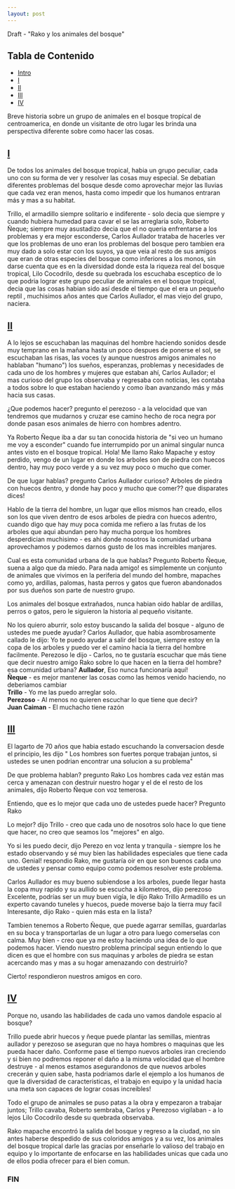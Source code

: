 ```yaml
---
layout: post
---
```


Draft - "Rako y los animales del bosque" 

## Tabla de Contenido
- [Intro](#table-of-contents)
- [I](#the-start)
- [II](#the-middle)
- [III](#the-middle2)
- [IV](#the-end)

Breve historia sobre un grupo de animales en el bosque tropícal de centroamerica, en donde un visitante de otro lugar les brinda una perspectiva diferente sobre como hacer las cosas.

## [I](#the-start)

De todos los animales del bosque tropical, habia un grupo peculiar, cada uno con su forma de ver y resolver las cosas muy especial.
Se debatian diferentes problemas del bosque desde como aprovechar mejor las lluvias que cada vez eran menos, hasta como impedir que los humanos entraran más y mas a su habitat.

Trillo, el armadillo siempre solitario e indiferente - solo decia que siempre y cuando hubiera humedad para cavar el se las arreglaria solo, Roberto Ñeque; siempre muy asustadizo decia que el no queria enfrentarse a los problemas y era mejor esconderse,  Carlos Aullador trataba de hacerles ver que los problemas de uno eran los problemas del bosque pero tambien era muy dado a solo estar con los suyos, ya que veia al resto de sus amigos que eran de otras especies del bosque como inferiores a los monos, sin darse cuenta que es en la diversidad donde esta la riqueza real del bosque tropical, Lilo Cocodrilo, desde su quebrada los escuchaba esceptico de lo que podria lograr este grupo peculiar de animales en el bosque tropical, decia que las cosas habian sido así desde el tiempo que el era un pequeño reptil , muchisimos años antes que Carlos Aullador, el mas viejo del grupo, naciera.

## [II](#the-middle)

A lo lejos se escuchaban las maquinas del hombre haciendo sonidos desde muy temprano en la mañana hasta un poco despues de ponerse el sol, se escuchaban las risas, las voces (y aunque nuestros amigos animales no hablaban "humano") los sueños, esperanzas, problemas y necesidades de cada uno de los hombres y mujeres que estaban ahí, Carlos Aullador; el mas curioso del grupo los observaba y regresaba con noticias, les contaba a todos sobre lo que estaban haciendo y como iban avanzando más y más hacia sus casas.

¿Que podemos hacer? pregunto el perezoso - a la velocidad que van tendremos que mudarnos y cruzar ese camino hecho de roca negra por donde pasan esos animales de hierro con hombres adentro.

Ya Roberto Ñeque iba a dar su tan conocida historia de "si veo un humano me voy a esconder" cuando fue interrumpido por un animal singular nunca antes visto en el bosque tropical.
Hola! Me llamo Rako Mapache y estoy perdido, vengo de un lugar en donde los arboles son de piedra con huecos dentro, hay muy poco verde y a su vez muy poco o mucho que comer.

De que lugar hablas? pregunto Carlos Aullador curioso? Arboles de piedra con huecos dentro, y donde hay poco y mucho que comer?? que disparates dices!

Hablo de la tierra del hombre, un lugar que ellos mismos han creado, ellos son los que viven dentro de esos arboles de piedra con huecos adentro, cuando digo que hay muy poca comida me refiero a las frutas de los arboles que aqui abundan pero hay mucha porque los hombres desperdician muchisimo - es ahi donde nosotros la comunidad urbana aprovechamos y podemos darnos gusto de los mas increibles manjares.

Cual es esta comunidad urbana de la que hablas? Pregunto Roberto Ñeque, suena a algo que da miedo.
Para nada amigo! es simplemente un conjunto de animales que vivimos en la periferia del mundo del hombre, mapaches como yo, ardillas, palomas, hasta perros y gatos que fueron abandonados por sus dueños son parte de nuestro grupo.

Los animales del bosque extrañados, nunca habian oido hablar de ardillas, perros o gatos, pero le siguieron la historia al pequeño visitante.

No los quiero aburrir, solo estoy buscando la salida del bosque - alguno de ustedes me puede ayudar?
Carlos Aullador, que habia asombrosamente callado le dijo: Yo te puedo ayudar a salir del bosque, siempre estoy en la copa de los arboles y puedo ver el camino hacia la tierra del hombre facilmente.
Perezoso le dijo - Carlos, no te gustaría escuchar que más tiene que decir nuestro amigo Rako sobre lo que hacen en la tierra del hombre? esa comunidad urbana?
**Aullador**, Eso nunca funcionaría aquí!  
**Ñeque** - es mejor mantener las cosas como las hemos venido haciendo, no deberiamos cambiar  
**Trillo** - Yo me las puedo arreglar solo.  
**Perezoso** - Al menos no quieren escuchar lo que tiene que decir?  
**Juan Caiman** - El muchacho tiene razón  

## [III](#the-middle2)

El lagarto de 70 años que habia estado escuchando la conversacion desde el principio, les dijo " Los hombres son fuertes porque trabajan juntos, si ustedes se unen podrian encontrar una solucion a su problema"

De que problema hablan? pregunto Rako
Los hombres cada vez están mas cerca y amenazan con destruir nuestro hogar y el de el resto de los animales, dijo Roberto Ñeque con voz temerosa.  

Entiendo, que es lo mejor que cada uno de ustedes puede hacer? Pregunto Rako  

Lo mejor? dijo Trillo - creo que cada uno de nosotros solo hace lo que tiene que hacer, no creo que seamos los "mejores" en algo.

Yo si les puedo decir, dijo Perezo en voz lenta y tranquila - siempre los he estado observando y sé muy bien las habilidades especiales que tiene cada uno.
Genial! respondio Rako, me gustaría oir en que son buenos cada uno de ustedes y pensar como equipo como podemos resolver este problema.

Carlos Aullador es muy bueno subiendose a los arboles, puede llegar hasta la copa muy rapido y su aullido se escucha a kilometros, dijo perezoso
Excelente, podrías ser un muy buen vigía, le dijo Rako
Trillo Armadillo es un experto cavando tuneles y huecos, puede moverse bajo la tierra muy facil
Interesante, dijo Rako - quien más esta en la lista?

Tambien tenemos a Roberto Ñeque, que puede agarrar semillas, guardarlas en su boca y transportarlas de un lugar a otro para luego comerselas con calma.
Muy bien - creo que ya me estoy haciendo una idea de lo que podemos hacer.
Viendo nuestro problema principal segun entiendo lo que dicen es que el hombre con sus maquinas y arboles de piedra se estan acercando mas y mas a su hogar amenazando con destruirlo?

Cierto! respondieron nuestros amigos en coro.

## [IV](#the-end)

Porque no, usando las habilidades de cada uno vamos dandole espacio al bosque?

Trillo puede abrir huecos y ñeque puede plantar las semillas, mientras aullador y perezoso se aseguran que no haya hombres o maquinas que les pueda hacer daño.
Conforme pase el tiempo  nuevos arboles iran creciendo y si bien no podremos reponer el daño a la misma velocidad que el hombre destruye - al menos estamos asegurandonos de que nuevos arboles crecerán y quien sabe, hasta podriamos darle el ejemplo a los humanos de que la diversidad de caracteristicas, el trabajo en equipo y la unidad hacia una meta son capaces de lograr cosas increibles! 

Todo el grupo de animales se puso patas a la obra y empezaron a trabajar juntos; Trillo cavaba, Roberto sembraba, Carlos y Perezoso vigilaban - a lo lejos Lilo Cocodrilo desde su quebrada observaba.

Rako mapache encontró la salida del bosque y regreso a la ciudad, no sin antes haberse despedido de sus coloridos amigos y a su vez, los animales del bosque tropical darle las gracias por enseñarle lo valioso del trabajo en equipo y lo importante de enfocarse en las habilidades unicas que cada uno de ellos podia ofrecer para el bien comun.

### FIN

